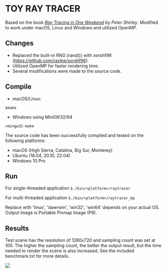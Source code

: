 # TOY RAY TRACER

Based on the book [_Ray Tracing in One Weekend_](https://raytracing.github.io/books/RayTracingInOneWeekend.html) by *Peter Shirley*. Modified to work under macOS, Linux and Windows and utilized OpenMP.

## Changes
* Replaced the built-in RNG (rand()) with xorshf96 (https://github.com/raylee/xorshf96).
* Utilized OpenMP for faster rendering time.
* Several modifications were made to the source code.

## Compile

* macOS/Linux:

`$make`

* Windows using MinGW32/64

`>mingw32-make`

The source code has been successfully compiled and tested on the following platforms:

* macOS (High Sierra, Catalina, Big Sur, Monterey)
* Ubuntu (18.04, 20.10, 22.04)
* Windows 10 Pro

## Run

For single-threaded application
`$./bin/<platform>/raytracer`	

For multi-threaded application
`$./bin/<platform>/raytracer_mp`

Replace <platform> with 'linux', 'dawrwin', 'win32', 'win64' depends on your actual OS. Output image is Portable Pixmap Image (P6).
## Results

Test scene has the resolution of 1280x720 and sampling count was set at 100. The higher the sampling count, the better the output result, but the time needed to render the scene is also increased. See the included benchmark.txt for more details.

![](https://github.com/dzutrinh/Ray-Tracing-In-One-Weekend/blob/master/output.png)
